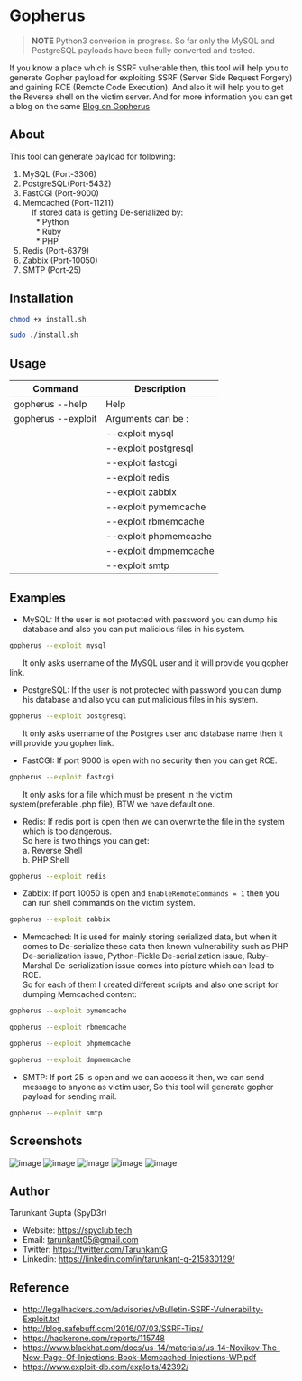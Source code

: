 # Gopherus
> **NOTE** Python3 converion in progress. So far only the MySQL and PostgreSQL payloads have been fully converted and tested.

If you know a place which is SSRF vulnerable then, this tool will help you to generate Gopher payload for exploiting SSRF (Server Side Request Forgery) and gaining RCE (Remote Code Execution). And also it will help you to get the Reverse shell on the victim server. And for more 
information you can get a blog on the same [Blog on Gopherus](https://spyclub.tech/2018/08/14/2018-08-14-blog-on-gopherus/)
## About
This tool can generate payload for following:
1.  MySQL     (Port-3306)
2.  PostgreSQL(Port-5432)
3.  FastCGI   (Port-9000)
4.  Memcached (Port-11211)  
&nbsp;&nbsp;&nbsp;&nbsp;If stored data is getting De-serialized by: <br>
&nbsp;&nbsp;&nbsp;&nbsp;&nbsp;&nbsp;* Python <br>
&nbsp;&nbsp;&nbsp;&nbsp;&nbsp;&nbsp;* Ruby  <br>
&nbsp;&nbsp;&nbsp;&nbsp;&nbsp;&nbsp;* PHP   <br>
5.  Redis     (Port-6379)
6.  Zabbix    (Port-10050)
7.  SMTP      (Port-25)

## Installation
``` bash
chmod +x install.sh
```
```bash
sudo ./install.sh
```

## Usage
|        Command           |        Description             |
|--------------------------|--------------------------------|
|  gopherus --help         |          Help                  |
|  gopherus --exploit      |    Arguments can be  :         |
|                          |    --exploit mysql             |
|			   |    --exploit postgresql	    |
|                          |    --exploit fastcgi           |
|                          |    --exploit redis             |
|                          |    --exploit zabbix            |
|                          |    --exploit pymemcache        |
|                          |    --exploit rbmemcache        |
|                          |    --exploit phpmemcache       |
|                          |    --exploit dmpmemcache       |
|                          |    --exploit smtp              |
## Examples
* MySQL:  If the user is not protected with password you can dump his database and also you can put malicious files in his system.
```bash
gopherus --exploit mysql
```
&nbsp;&nbsp;&nbsp;&nbsp;&nbsp;&nbsp;It only asks username of the MySQL user and it will provide you gopher link.

* PostgreSQL: If the user is not protected with password you can dump his database and also you can put malicious files in his system.
```bash
gopherus --exploit postgresql
```
&nbsp;&nbsp;&nbsp;&nbsp;&nbsp;&nbsp;It only asks username of the Postgres user and database name then it will provide you gopher link.

* FastCGI:  If port 9000 is open with no security then you can get RCE.
```bash
gopherus --exploit fastcgi
```
&nbsp;&nbsp;&nbsp;&nbsp;&nbsp;&nbsp;It only asks for a file which must be present in the victim system(preferable .php file), BTW we have default one.

* Redis:  If redis port is open then we can overwrite the file in the system which is too dangerous.  
So here is two things you can get:<br>
    a.  Reverse Shell<br>
    b.  PHP Shell<br>
```bash
gopherus --exploit redis
```
* Zabbix: If port 10050 is open and `EnableRemoteCommands = 1` then you can run shell commands on the victim system.
```bash
gopherus --exploit zabbix
```
* Memcached:  It is used for mainly storing serialized data, but when it comes to De-serialize these data then known vulnerability such as PHP De-serialization issue, Python-Pickle De-serialization issue, Ruby-Marshal De-serialization issue comes into picture which can lead to RCE.  
So for each of them I created different scripts and also one script for dumping Memcached content:
```bash
gopherus --exploit pymemcache
```
```bash
gopherus --exploit rbmemcache
```
```bash
gopherus --exploit phpmemcache
```
```bash
gopherus --exploit dmpmemcache
```
* SMTP: If port 25 is open and we can access it then, we can send message to anyone as victim user, So this tool will generate gopher payload for sending mail.
```bash
gopherus --exploit smtp
```
## Screenshots
![image](./images/tool2.1.png)
![image](./images/tool2.0.png)
![image](./images/tool2.2.png)
![image](./images/tool2.3.png)
![image](./images/tool2.4.png)
## Author
Tarunkant Gupta (SpyD3r)
* Website: https://spyclub.tech
* Email:  tarunkant05@gmail.com
* Twitter:  https://twitter.com/TarunkantG
* Linkedin: https://linkedin.com/in/tarunkant-g-215830129/

## Reference
* http://legalhackers.com/advisories/vBulletin-SSRF-Vulnerability-Exploit.txt  
* http://blog.safebuff.com/2016/07/03/SSRF-Tips/
* https://hackerone.com/reports/115748
* https://www.blackhat.com/docs/us-14/materials/us-14-Novikov-The-New-Page-Of-Injections-Book-Memcached-Injections-WP.pdf
* https://www.exploit-db.com/exploits/42392/
